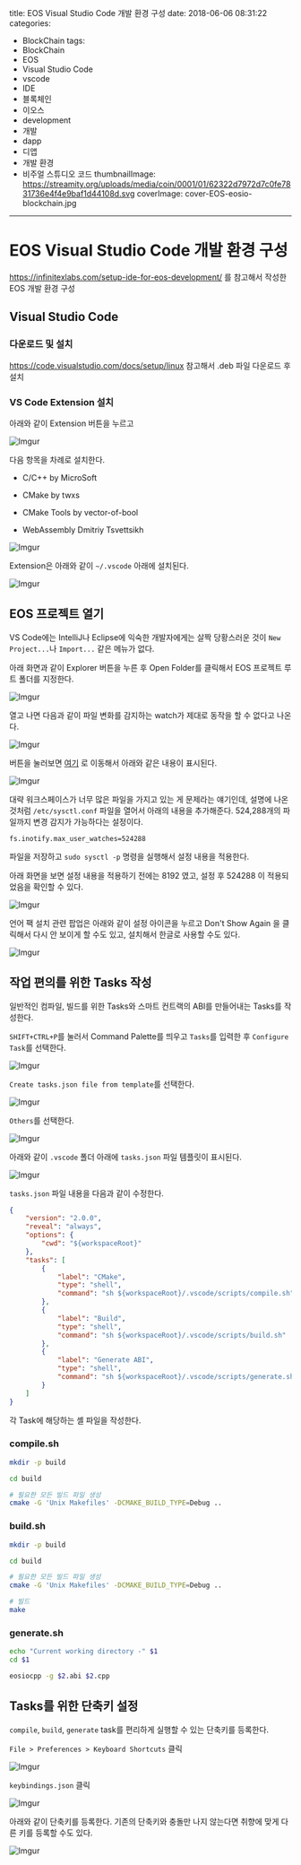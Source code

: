 title: EOS Visual Studio Code 개발 환경 구성
date: 2018-06-06 08:31:22
categories:
  - BlockChain
tags:
  - BlockChain
  - EOS
  - Visual Studio Code
  - vscode
  - IDE
  - 블록체인
  - 이오스
  - development
  - 개발
  - dapp
  - 디앱
  - 개발 환경
  - 비주얼 스튜디오 코드
thumbnailImage: https://streamity.org/uploads/media/coin/0001/01/62322d7972d7c0fe7831736e4f4e9baf1d44108d.svg
coverImage: cover-EOS-eosio-blockchain.jpg
---
# EOS Visual Studio Code 개발 환경 구성

https://infinitexlabs.com/setup-ide-for-eos-development/ 를 참고해서 작성한 EOS 개발 환경 구성

## Visual Studio Code

### 다운로드 및 설치

https://code.visualstudio.com/docs/setup/linux 참고해서 .deb 파일 다운로드 후 설치


### VS Code Extension 설치

아래와 같이 Extension 버튼을 누르고

![Imgur](https://i.imgur.com/etrHfut.png)

다음 항목을 차례로 설치한다.

- C/C++ by MicroSoft

- CMake by twxs

- CMake Tools by vector-of-bool

- WebAssembly Dmitriy Tsvettsikh

![Imgur](https://i.imgur.com/ml1iOWX.png)

Extension은 아래와 같이 `~/.vscode` 아래에 설치된다.

![Imgur](https://i.imgur.com/5mhpfwG.png)


## EOS 프로젝트 열기

VS Code에는 IntelliJ나 Eclipse에 익숙한 개발자에게는 살짝 당황스러운 것이 `New Project...`나 `Import...` 같은 메뉴가 없다.

아래 화면과 같이 Explorer 버튼을 누른 후 Open Folder를 클릭해서 EOS 프로젝트 루트 폴더를 지정한다.

![Imgur](https://i.imgur.com/ZnIGQD8.png)

열고 나면 다음과 같이 파일 변화를 감지하는 watch가 제대로 동작을 할 수 없다고 나온다.

![Imgur](https://i.imgur.com/VGfTDvh.png)

버튼을 눌러보면 [여기](https://code.visualstudio.com/docs/setup/linux#_visual-studio-code-is-unable-to-watch-for-file-changes-in-this-large-workspace-error-enospc) 로 이동해서 아래와 같은 내용이 표시된다.

![Imgur](https://i.imgur.com/gcvmYnM.png)

대략 워크스페이스가 너무 많은 파일을 가지고 있는 게 문제라는 얘기인데, 설명에 나온 것처럼 `/etc/sysctl.conf` 파일을 열어서 아래의 내용을 추가해준다. 524,288개의 파일까지 변경 감지가 가능하다는 설정이다.

```
fs.inotify.max_user_watches=524288
```

파일을 저장하고 `sudo sysctl -p` 명령을 실행해서 설정 내용을 적용한다.

아래 화면을 보면 설정 내용을 적용하기 전에는 8192 였고, 설정 후 524288 이 적용되었음을 확인할 수 있다.

![Imgur](https://i.imgur.com/lAFDUyE.png)

언어 팩 설치 관련 팝업은 아래와 같이 설정 아이콘을 누르고 Don't Show Again 을 클릭해서 다시 안 보이게 할 수도 있고, 설치해서 한글로 사용할 수도 있다.

![Imgur](https://i.imgur.com/SQEEum1.png)


## 작업 편의를 위한 Tasks 작성

일반적인 컴파일, 빌드를 위한 Tasks와 스마트 컨트랙의 ABI를 만들어내는 Tasks를 작성한다.


`SHIFT+CTRL+P`를 눌러서 Command Palette를 띄우고 `Tasks`를 입력한 후 `Configure Task`를 선택한다.

![Imgur](https://i.imgur.com/KmYnWqz.png)

`Create tasks.json file from template`를 선택한다.

![Imgur](https://i.imgur.com/KmYnWqz.png)

`Others`를 선택한다.

![Imgur](https://i.imgur.com/0akpWnP.png)

아래와 같이 `.vscode` 폴더 아래에 `tasks.json` 파일 템플릿이 표시된다.

![Imgur](https://i.imgur.com/B41aoV5.png)

`tasks.json` 파일 내용을 다음과 같이 수정한다.

```json
{
    "version": "2.0.0",
    "reveal": "always",
    "options": {
        "cwd": "${workspaceRoot}"
    },
    "tasks": [
        {
            "label": "CMake",
            "type": "shell",
            "command": "sh ${workspaceRoot}/.vscode/scripts/compile.sh"
        },
        {
            "label": "Build",
            "type": "shell",
            "command": "sh ${workspaceRoot}/.vscode/scripts/build.sh"            
        },
        {
            "label": "Generate ABI",
            "type": "shell",
            "command": "sh ${workspaceRoot}/.vscode/scripts/generate.sh ${fileDirname} ${fileBasenameNoExtension}",
        }
    ]
}
```

각 Task에 해당하는 셸 파일을 작성한다.

### compile.sh

```bash
mkdir -p build

cd build

# 필요한 모든 빌드 파일 생성
cmake -G 'Unix Makefiles' -DCMAKE_BUILD_TYPE=Debug ..
```

### build.sh

```bash
mkdir -p build

cd build

# 필요한 모든 빌드 파일 생성
cmake -G 'Unix Makefiles' -DCMAKE_BUILD_TYPE=Debug ..

# 빌드
make
```

### generate.sh

```bash
echo "Current working directory -" $1
cd $1

eosiocpp -g $2.abi $2.cpp
```


## Tasks를 위한 단축키 설정

`compile`, `build`, `generate` task를 편리하게 실행할 수 있는 단축키를 등록한다. 

`File > Preferences > Keyboard Shortcuts` 클릭

![Imgur](https://i.imgur.com/UdBaQzE.png)

`keybindings.json` 클릭

![Imgur](https://i.imgur.com/VEluHdM.png)

아래와 같이 단축키를 등록한다. 기존의 단축키와 충돌만 나지 않는다면 취향에 맞게 다른 키를 등록할 수도 있다. 

![Imgur](https://i.imgur.com/aO5SviF.png)

